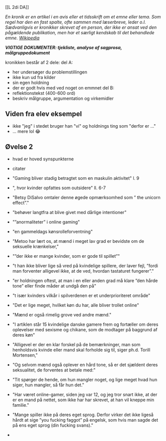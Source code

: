 [[L 2di DA]]

*En kronik er en artikel i en avis eller et tidsskrift om et emne eller tema. Som regel har den en fast spalte, ofte sammen med læserbreve, leder o.l. Sædvanligvis er kronikker skrevet af en person, der ikke er ansat ved den pågældende publikation, men har et særligt kendskab til det behandlede emne. [Wikipedia](https://da.wikipedia.org/wiki/Kronik)*

***VIGTIGE DOKUMENTER: tjekliste, analyse af sagprosa, målgruppedokument***

kronikken består af 2 dele:
del A:
- her undersøger du problemstillingen
- ikke kun ud fra kilder
- sin egen holdning
- der er godt hvis med ved noget on emmnet
del B:
- reflektionstekst (400-600 ord)
- beskriv målgruppe, argumentation og virkemidler 

## Viden fra elev eksempel
- ikke "jeg" i stedet bruger han "vi" og holdnings ting som "derfor er ..."
- ... mere lol 😂 

## Øvelse 2
- hvad er hoved synspunkterne

- citater
- "Gaming bliver stadig betragtet som en maskulin aktivitet" l. 9
- ", hvor kvinder opfattes som outsidere" ll. 6-7
- "Betsy DiSalvo omtaler denne øgede opmærksomhed som ” the unicorn effect”."
- "behøver langtfra at blive givet med dårlige intentioner"
- "”anormaliteter” i online gaming"
- "en gammeldags kønsrolleforventning"
- "Metoo har lært os, at mænd i meget lav grad er bevidste om de seksuelle krænkelser,"
- "”der ikke er mange kvinder, som er gode til spillet”"
- "t han ikke bliver lige så vred på kvindelige spillere, der laver fejl, ”fordi man forventer alligevel ikke, at de ved, hvordan tastaturet fungerer”."
- "er holdningen oftest, at man i en eller anden grad må klare ”den hårde tone” eller finde måder at undgå den på"
- "t især kvinders vilkår i spilverdenen er et underprioriteret område"

- "Det er lige meget, hvilket køn du har, alle bliver trollet online"
- "Mænd er også rimelig grove ved andre mænd."
- "I artiklen står 15 kvindelige danske gamere frem og fortæller om deres oplevelser med sexisme og chikane, som de modtager på baggrund af deres køn"
- "Alligevel er der en klar forskel på de bemærkninger, man som henholdsvis kvinde eller mand skal forholde sig til, siger ph.d. Torill Mortensen,"
- "Og selvom mænd også oplever en hård tone, så er det sjældent deres seksualitet, de forventes at betale med:"
- "Tit spørger de hende, om hun mangler noget, og lige meget hvad hun siger, hun mangler, så får hun det."
- "Har været online-gamer, siden jeg var 12, og jeg tror snart ikke, at der er en mand på nettet, som ikke har har skrevet, at han vil kneppe min familie."
- "Mange spiller ikke på deres eget sprog. Derfor virker det ikke ligeså hårdt at sige ”you fucking faggot” på engelsk, som hvis man sagde det på ens eget sprog (din fucking svans)."
- 
